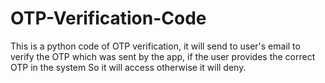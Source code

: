 # OTP-Verification-Code

This is a python code of OTP verification, it will send to user's email to verify the OTP which was sent by the app, if the user provides the correct OTP in the system
So it will access otherwise it will deny.
